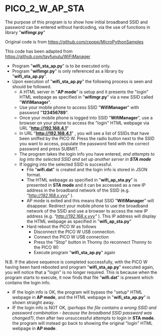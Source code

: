 # PICO_2_W_AP_STA

The purpose of this program is to show how initial broadband SSID and password can be entered without hardcoding, via the use of functions in library "**wifimgr.py**" 

Original code is from https://github.com/cpopp/MicroPythonSamples

This code has been adapted from https://github.com/tayfunulu/WiFiManager

 - Program "**wifi_sta_ap.py**" is to be executed only.
 - Program "**wifimgr.py**" is only referenced as a library by "**wifi_sta_ap.py**". 
 - Upon execution of "**wifi_sta_ap.py**" the following process is seen and should be followed.
   - A HTML server in "**AP mode**" is setup and it presents the "login" HTML webpage as specified in "**wifimgr.py**" via a new SSID called "**WifiManager**".
   - Use your mobile phone to access SSID "**WifiManager**" with password "**123456789**".
   - Once your mobile phone is logged into SSID "**WifiManager**", use a browser on your phone to access the "login" HTML webpage via URL "**http://192.168.4.1**" 
   - In URL "**http://192.168.4.1**" , you will see a list of SSIDs that have been sniffed by the PICO W. Press the radio button next to the SSID you want to access, populate the password field with the correct password and press SUBMIT.
   - The program takes the login info you have entered, _and attempts to log into the selected SSID and set up another server in **STA mode**_ 
   - If logging into the selected SSID is successful.
     - File "**wifi.dat**" is created and the login info is stored in JSON format.
     - The HTML webpage as specified in "**wifi_ap_sta.py**" is presented in **STA mode** and it can be accessed as a new IP address in the broadband network of the SSID (e.g. _"http://192.168.x.yyy"_ ).
     - AP mode is exited and this means that SSID "**WifiManager**" will disappear. Redirect your mobile phone to use the broadband network of the SSID and use a browser to access the new IP address (e.g. _"http://192.168.x.yyy"_ ). This IP address will display the HTML webpage as specified in "**wifi_ap_sta.py**"
     - Hard reboot the PICO W as follows
       - Disconnect the PICO W USB connection.
       - Connect the PICO W USB connection
       - Press the "Stop" button in Thonny (to reconnect Thonny to the PICO W)
       - Execute program "**wifi_sta_ap.py**" again    

N.B. If the above sequence is completed successfully, with the PICO W having been hard rebooted and program "**wifi_sta_ap.py**" executed again, you will notice that a "login" is no longer required. This is because when the program starts to execute, it now finds that file "**wifi.dat**" is present which contains the login info. 
 - IF the login info is OK, the program will bypass the "setup" HTML webpage in **AP mode**, and the HTML webpage in "**wifi_sta_ap.py**" is shown straight away.
 - IF the login info is NOT OK, _(perhaps the file contains a wrong SSID and password combination - because the broadband SSID password was changed?)_, then after two unsuccessful attempts to login in **STA mode**. the program will instead go back to showing the original "login" HTML webpage in **AP mode**.  
